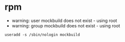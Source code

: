 # rpm

 
- warning: user mockbuild does not exist - using root
- warning: group mockbuild does not exist - using root
```shell
useradd -s /sbin/nologin mockbuild
```


